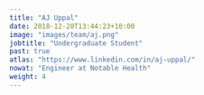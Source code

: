 ```yaml
---
title: "AJ Uppal"
date: 2018-12-20T13:44:23+10:00
image: "images/team/aj.png"
jobtitle: "Undergraduate Student"
past: true
atlas: "https://www.linkedin.com/in/aj-uppal/"
nowat: "Engineer at Notable Health"
weight: 4
---
```


